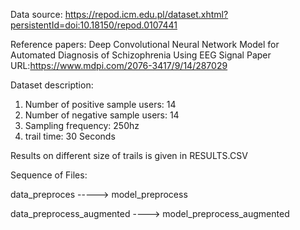 



Data source: https://repod.icm.edu.pl/dataset.xhtml?persistentId=doi:10.18150/repod.0107441

Reference papers: Deep Convolutional Neural Network Model for Automated Diagnosis of Schizophrenia Using EEG Signal
Paper URL:https://www.mdpi.com/2076-3417/9/14/287029

Dataset description:
1) Number of positive sample users: 14
2) Number of negative sample users: 14
3) Sampling frequency: 250hz
4) trail time: 30 Seconds

Results on different size of trails is given in RESULTS.CSV


Sequence of Files:


data_preproces -----> model_preprocess

data_preprocess_augmented ----> model_preprocess_augmented



